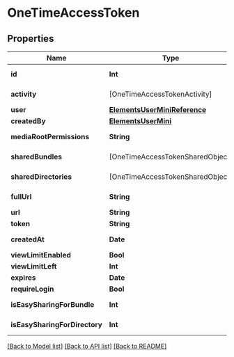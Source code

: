 # OneTimeAccessToken

## Properties

Name | Type | Description | Notes
------------ | ------------- | ------------- | -------------
**id** | **Int** |  | [optional] [readonly] 
**activity** | [OneTimeAccessTokenActivity] |  | [optional] [readonly] 
**user** | [**ElementsUserMiniReference**](ElementsUserMiniReference.md) |  | 
**createdBy** | [**ElementsUserMini**](ElementsUserMini.md) |  | [optional] 
**mediaRootPermissions** | **String** |  | [optional] [readonly] 
**sharedBundles** | [OneTimeAccessTokenSharedObject] |  | [optional] [readonly] 
**sharedDirectories** | [OneTimeAccessTokenSharedObject] |  | [optional] [readonly] 
**fullUrl** | **String** |  | [optional] [readonly] 
**url** | **String** |  | 
**token** | **String** |  | 
**createdAt** | **Date** |  | [optional] [readonly] 
**viewLimitEnabled** | **Bool** |  | [optional] 
**viewLimitLeft** | **Int** |  | [optional] 
**expires** | **Date** |  | [optional] 
**requireLogin** | **Bool** |  | [optional] 
**isEasySharingForBundle** | **Int** |  | [optional] [readonly] 
**isEasySharingForDirectory** | **Int** |  | [optional] [readonly] 

[[Back to Model list]](../#documentation-for-models) [[Back to API list]](../#documentation-for-api-endpoints) [[Back to README]](../)


